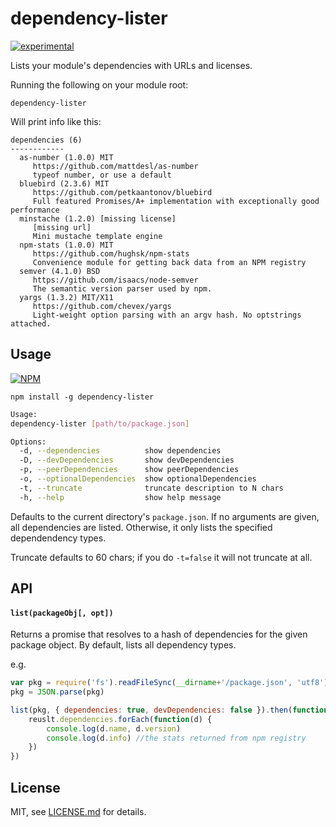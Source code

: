# dependency-lister

[![experimental](http://badges.github.io/stability-badges/dist/experimental.svg)](http://github.com/badges/stability-badges)

Lists your module's dependencies with URLs and licenses.


Running the following on your module root: 


```
dependency-lister
```

Will print info like this:

```
dependencies (6)
------------
  as-number (1.0.0) MIT
     https://github.com/mattdesl/as-number
     typeof number, or use a default
  bluebird (2.3.6) MIT
     https://github.com/petkaantonov/bluebird
     Full featured Promises/A+ implementation with exceptionally good performance
  minstache (1.2.0) [missing license]
     [missing url]
     Mini mustache template engine
  npm-stats (1.0.0) MIT
     https://github.com/hughsk/npm-stats
     Convenience module for getting back data from an NPM registry
  semver (4.1.0) BSD
     https://github.com/isaacs/node-semver
     The semantic version parser used by npm.
  yargs (1.3.2) MIT/X11
     https://github.com/chevex/yargs
     Light-weight option parsing with an argv hash. No optstrings attached.
```

## Usage

[![NPM](https://nodei.co/npm/dependency-lister.png)](https://nodei.co/npm/dependency-lister/)

```npm install -g dependency-lister```

```sh
Usage:
dependency-lister [path/to/package.json]

Options:
  -d, --dependencies          show dependencies              
  -D, --devDependencies       show devDependencies           
  -p, --peerDependencies      show peerDependencies          
  -o, --optionalDependencies  show optionalDependencies      
  -t, --truncate              truncate description to N chars
  -h, --help                  show help message       
```

Defaults to the current directory's `package.json`. If no arguments are given, all dependencies are listed. Otherwise, it only lists the specified dependendency types.

Truncate defaults to 60 chars; if you do `-t=false` it will not truncate at all. 

## API

#### `list(packageObj[, opt])`

Returns a promise that resolves to a hash of dependencies for the given package object. By default, lists all dependency types.

e.g. 
```js
var pkg = require('fs').readFileSync(__dirname+'/package.json', 'utf8')
pkg = JSON.parse(pkg)

list(pkg, { dependencies: true, devDependencies: false }).then(function(result) {
    reuslt.dependencies.forEach(function(d) {
        console.log(d.name, d.version)
        console.log(d.info) //the stats returned from npm registry
    })
})
```


## License

MIT, see [LICENSE.md](http://github.com/mattdesl/dependency-lister/blob/master/LICENSE.md) for details.

